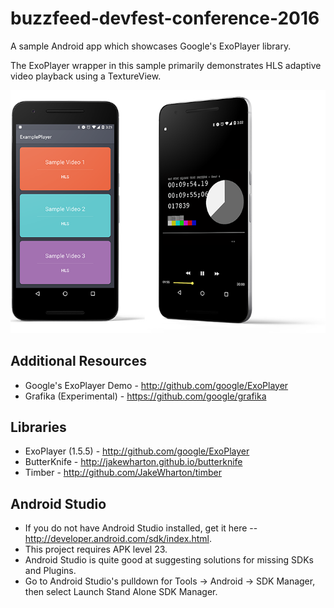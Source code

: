 

buzzfeed-devfest-conference-2016
======

A sample Android app which showcases Google's ExoPlayer library.

The ExoPlayer wrapper in this sample primarily demonstrates HLS adaptive video playback using a
TextureView.

![DevFestMN 2016 Example](sample_screenshot.png)

Additional Resources
---------
 * Google's ExoPlayer Demo - http://github.com/google/ExoPlayer
 * Grafika (Experimental) - https://github.com/google/grafika


Libraries
---------
 * ExoPlayer (1.5.5) - http://github.com/google/ExoPlayer
 * ButterKnife - http://jakewharton.github.io/butterknife
 * Timber - http://github.com/JakeWharton/timber

Android Studio
--------------

 * If you do not have Android Studio installed, get it here -- http://developer.android.com/sdk/index.html.
 * This project requires APK level 23.
 * Android Studio is quite good at suggesting solutions for missing SDKs and Plugins.
 * Go to   Android Studio's pulldown for Tools -> Android -> SDK Manager, then select Launch Stand Alone SDK Manager.



